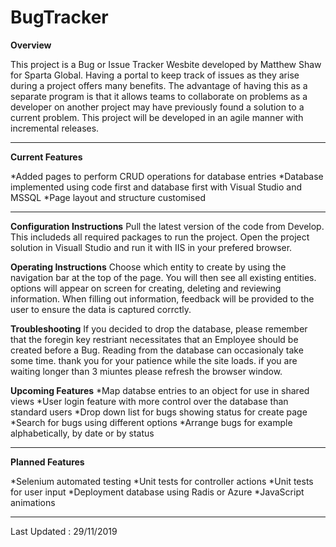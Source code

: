 # BugTracker

**Overview**

This project is a Bug or Issue Tracker Wesbite developed by Matthew Shaw for Sparta Global. Having a portal to keep track of issues as they arise during a project offers many benefits. The advantage of having this as a separate program is that it allows teams to collaborate on problems as a developer on another project may have previously found a solution to a current problem. This project will be developed in an agile manner with incremental releases. 
___
**Current Features**

*Added pages to perform CRUD operations for database entries
*Database implemented using code first and database first with Visual Studio and MSSQL
*Page layout and structure customised
___
**Configuration Instructions**
Pull the latest version of the code from Develop. This includeds all required packages to run the project. Open the project solution in Visuall Studio and run it with IIS in your prefered browser.

**Operating Instructions**
Choose which entity to create by using the navigation bar at the top of the page. You will then see all existing entities. options will appear on screen for creating, deleting and reviewing information. When filling out information, feedback will be provided to the user to ensure the data is captured corrctly.

**Troubleshooting**
If you decided to drop the database, please remember that the foregin key restriant necessitates that an Employee should be created before a Bug.
Reading from the database can occasionaly take some time. thank you for your patience while the site loads. if you are waiting longer than 3 miuntes please refresh the browser window.

**Upcoming Features**
*Map databse entries to an object for use in shared views
*User login feature with more control over the database than standard users
*Drop down list for bugs showing status for create page
*Search for bugs using different options
*Arrange bugs for example alphabetically, by date or by status

___
**Planned Features**

*Selenium automated testing
*Unit tests for controller actions
*Unit tests for user input
*Deployment database using Radis or Azure
*JavaScript animations
___
Last Updated : 29/11/2019
